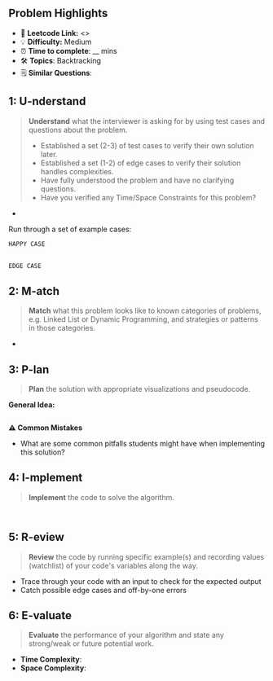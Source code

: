 ## Problem Highlights

* 🔗 **Leetcode Link:** <>
* 💡 **Difficulty:** Medium
* ⏰ **Time to complete**: __ mins
* 🛠️ **Topics**: Backtracking
* 🗒️ **Similar Questions**: 
    
## 1: U-nderstand
 
> **Understand** what the interviewer is asking for by using test cases and questions about the problem.
> 
> - Established a set (2-3) of test cases to verify their own solution later.
> - Established a set (1-2) of edge cases to verify their solution handles complexities.
> - Have fully understood the problem and have no clarifying questions.
> - Have you verified any Time/Space Constraints for this problem?

- 

Run through a set of example cases:

```markdown
HAPPY CASE


EDGE CASE 

```   
    
## 2: M-atch

<!-- See https://docs.google.com/document/d/1hYT1hoOJ6pFIt8A5q-PIZmYP7pB4WqlzyUJgFx9x2mY/edit#heading=h.ya2de4n4zsds for list of algorithms based on question type-->

> **Match** what this problem looks like to known categories of problems, e.g. Linked List or Dynamic Programming, and strategies or patterns in those categories.


* 


## 3: P-lan

> **Plan** the solution with appropriate visualizations and pseudocode.

**General Idea:** 

```markdown

```

**⚠️ Common Mistakes**

* What are some common pitfalls students might have when implementing this solution?


## 4: I-mplement

> **Implement** the code to solve the algorithm.

```python

```
```java


```
    
## 5: R-eview

> **Review** the code by running specific example(s) and recording values (watchlist) of your code's variables along the way.

- Trace through your code with an input to check for the expected output
- Catch possible edge cases and off-by-one errors

## 6: E-valuate

> **Evaluate** the performance of your algorithm and state any strong/weak or future potential work.

* **Time Complexity**: 
* **Space Complexity**: 